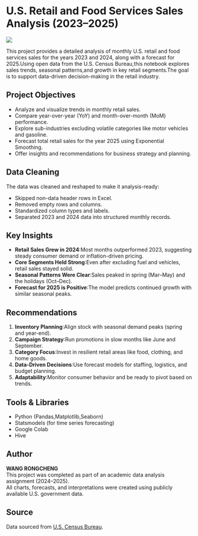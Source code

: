 # U.S. Retail and Food Services Sales Analysis (2023–2025)
![](assets/A_flat-style_digital_illustration_in_the_image_ser.png)

This project provides a detailed analysis of monthly U.S. retail and food services sales for the years 2023 and 2024, along with a forecast for 2025.Using open data from the U.S. Census Bureau,this notebook explores sales trends, seasonal patterns,and growth in key retail segments.The goal is to support data-driven decision-making in the retail industry.

## Project Objectives
- Analyze and visualize trends in monthly retail sales.
- Compare year-over-year (YoY) and month-over-month (MoM) performance.
- Explore sub-industries excluding volatile categories like motor vehicles and gasoline.
- Forecast total retail sales for the year 2025 using Exponential Smoothing.
- Offer insights and recommendations for business strategy and planning.

## Data Cleaning
The data was cleaned and reshaped to make it analysis-ready:
- Skipped non-data header rows in Excel.
- Removed empty rows and columns.
- Standardized column types and labels.
- Separated 2023 and 2024 data into structured monthly records.

## Key Insights
- **Retail Sales Grew in 2024**:Most months outperformed 2023, suggesting steady consumer demand or inflation-driven pricing.
- **Core Segments Held Strong**:Even after excluding fuel and vehicles, retail sales stayed solid.
- **Seasonal Patterns Were Clear**:Sales peaked in spring (Mar–May) and the holidays (Oct–Dec).
- **Forecast for 2025 is Positive**:The model predicts continued growth with similar seasonal peaks.

## Recommendations
1. **Inventory Planning**:Align stock with seasonal demand peaks (spring and year-end).
2. **Campaign Strategy**:Run promotions in slow months like June and September.
3. **Category Focus**:Invest in resilient retail areas like food, clothing, and home goods.
4. **Data-Driven Decisions**:Use forecast models for staffing, logistics, and budget planning.
5. **Adaptability**:Monitor consumer behavior and be ready to pivot based on trends.

## Tools & Libraries
- Python (Pandas,Matplotlib,Seaborn)
- Statsmodels (for time series forecasting)
- Google Colab
- Hive

## Author
**WANG RONGCHENG**  
This project was completed as part of an academic data analysis assignment (2024–2025).  
All charts, forecasts, and interpretations were created using publicly available U.S. government data.

## Source
Data sourced from [U.S. Census Bureau](https://www.census.gov/retail/index.html).
